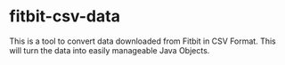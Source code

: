 # fitbit-csv-data
This is a tool to convert data downloaded from Fitbit in CSV Format. This will turn the data into easily manageable Java Objects.
